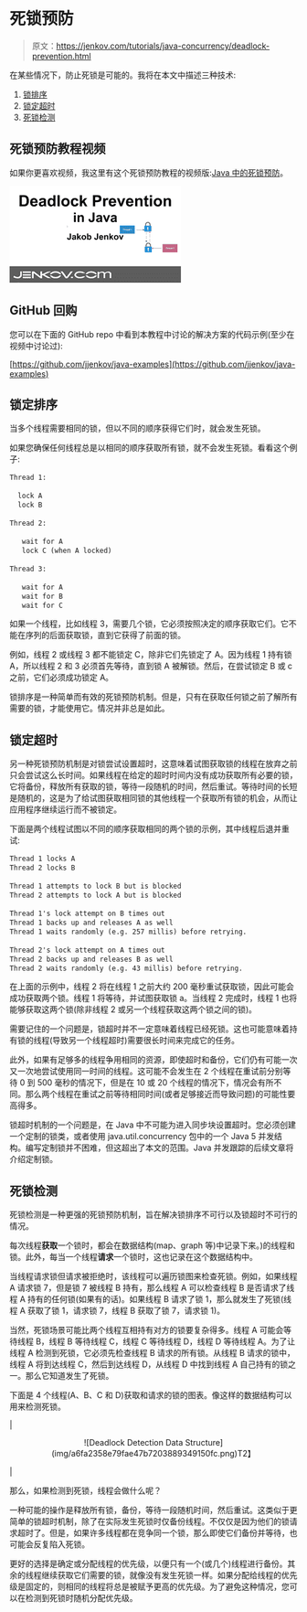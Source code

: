 # 死锁预防

> 原文：<https://jenkov.com/tutorials/java-concurrency/deadlock-prevention.html>

在某些情况下，防止死锁是可能的。我将在本文中描述三种技术:

1.  [锁排序](#ordering)
2.  [锁定超时](#timeout)
3.  [死锁检测](#detection)

## 死锁预防教程视频

如果你更喜欢视频，我这里有这个死锁预防教程的视频版:[Java 中的死锁预防](https://www.youtube.com/watch?v=6E3aYf3jXdk&list=PLL8woMHwr36EDxjUoCzboZjedsnhLP1j4&index=17)。

[![Deadlock Prevention in Java](img/4ed80c12447e928e95e1b63223110fff.png)](https://www.youtube.com/watch?v=6E3aYf3jXdk&list=PLL8woMHwr36EDxjUoCzboZjedsnhLP1j4&index=17)

## GitHub 回购

您可以在下面的 GitHub repo 中看到本教程中讨论的解决方案的代码示例(至少在视频中讨论过):

[https://github.com/jjenkov/java-examples](https://github.com/jjenkov/java-examples)

## 锁定排序

当多个线程需要相同的锁，但以不同的顺序获得它们时，就会发生死锁。

如果您确保任何线程总是以相同的顺序获取所有锁，就不会发生死锁。看看这个例子:

```
Thread 1:

  lock A 
  lock B

Thread 2:

   wait for A
   lock C (when A locked)

Thread 3:

   wait for A
   wait for B
   wait for C

```

如果一个线程，比如线程 3，需要几个锁，它必须按照决定的顺序获取它们。它不能在序列的后面获取锁，直到它获得了前面的锁。

例如，线程 2 或线程 3 都不能锁定 C，除非它们先锁定了 A。因为线程 1 持有锁 A，所以线程 2 和 3 必须首先等待，直到锁 A 被解锁。然后，在尝试锁定 B 或 c 之前，它们必须成功锁定 A。

锁排序是一种简单而有效的死锁预防机制。但是，只有在获取任何锁之前了解所有需要的锁，才能使用它。情况并非总是如此。

## 锁定超时

另一种死锁预防机制是对锁尝试设置超时，这意味着试图获取锁的线程在放弃之前只会尝试这么长时间。如果线程在给定的超时时间内没有成功获取所有必要的锁，它将备份，释放所有获取的锁，等待一段随机的时间，然后重试。等待时间的长短是随机的，这是为了给试图获取相同锁的其他线程一个获取所有锁的机会，从而让应用程序继续运行而不被锁定。

下面是两个线程试图以不同的顺序获取相同的两个锁的示例，其中线程后退并重试:

```
Thread 1 locks A
Thread 2 locks B

Thread 1 attempts to lock B but is blocked
Thread 2 attempts to lock A but is blocked

Thread 1's lock attempt on B times out
Thread 1 backs up and releases A as well
Thread 1 waits randomly (e.g. 257 millis) before retrying.

Thread 2's lock attempt on A times out
Thread 2 backs up and releases B as well
Thread 2 waits randomly (e.g. 43 millis) before retrying.

```

在上面的示例中，线程 2 将在线程 1 之前大约 200 毫秒重试获取锁，因此可能会成功获取两个锁。线程 1 将等待，并试图获取锁 a。当线程 2 完成时，线程 1 也将能够获取这两个锁(除非线程 2 或另一个线程获取这两个锁之间的锁)。

需要记住的一个问题是，锁超时并不一定意味着线程已经死锁。这也可能意味着持有锁的线程(导致另一个线程超时)需要很长时间来完成它的任务。

此外，如果有足够多的线程争用相同的资源，即使超时和备份，它们仍有可能一次又一次地尝试使用同一时间的线程。这可能不会发生在 2 个线程在重试前分别等待 0 到 500 毫秒的情况下，但是在 10 或 20 个线程的情况下，情况会有所不同。那么两个线程在重试之前等待相同时间(或者足够接近而导致问题)的可能性要高得多。

锁超时机制的一个问题是，在 Java 中不可能为进入同步块设置超时。您必须创建一个定制的锁类，或者使用 java.util.concurrency 包中的一个 Java 5 并发结构。编写定制锁并不困难，但这超出了本文的范围。Java 并发跟踪的后续文章将介绍定制锁。

## 死锁检测

死锁检测是一种更强的死锁预防机制，旨在解决锁排序不可行以及锁超时不可行的情况。

每次线程**获取**一个锁时，都会在数据结构(map、graph 等)中记录下来。)的线程和锁。此外，每当一个线程**请求**一个锁时，这也记录在这个数据结构中。

当线程请求锁但请求被拒绝时，该线程可以遍历锁图来检查死锁。例如，如果线程 A 请求锁 7，但是锁 7 被线程 B 持有，那么线程 A 可以检查线程 B 是否请求了线程 A 持有的任何锁(如果有的话)。如果线程 B 请求了锁 1，那么就发生了死锁(线程 A 获取了锁 1，请求锁 7，线程 B 获取了锁 7，请求锁 1)。

当然，死锁场景可能比两个线程互相持有对方的锁要复杂得多。线程 A 可能会等待线程 B，线程 B 等待线程 C，线程 C 等待线程 D，线程 D 等待线程 A。为了让线程 A 检测到死锁，它必须先检查线程 B 请求的所有锁。从线程 B 请求的锁中，线程 A 将到达线程 C，然后到达线程 D，从线程 D 中找到线程 A 自己持有的锁之一。那么它知道发生了死锁。

下面是 4 个线程(A、B、C 和 D)获取和请求的锁的图表。像这样的数据结构可以用来检测死锁。

| 

<center>![Deadlock Detection Data Structure](img/a6fa2358e79fae47b7203889349150fc.png)T2】</center>

 |

那么，如果检测到死锁，线程会做什么呢？

一种可能的操作是释放所有锁，备份，等待一段随机时间，然后重试。这类似于更简单的锁超时机制，除了在实际发生死锁时仅备份线程。不仅仅是因为他们的锁请求超时了。但是，如果许多线程都在竞争同一个锁，那么即使它们备份并等待，也可能会反复陷入死锁。

更好的选择是确定或分配线程的优先级，以便只有一个(或几个)线程进行备份。其余的线程继续获取它们需要的锁，就像没有发生死锁一样。如果分配给线程的优先级是固定的，则相同的线程将总是被赋予更高的优先级。为了避免这种情况，您可以在检测到死锁时随机分配优先级。